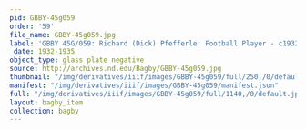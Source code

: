 ```yaml
---
pid: GBBY-45g059
order: '59'
file_name: GBBY-45g059.jpg
label: 'GBBY 45G/059: Richard (Dick) Pfefferle: Football Player - c1932-1935'
_date: 1932-1935
object_type: glass plate negative
source: http://archives.nd.edu/Bagby/GBBY-45g059.jpg
thumbnail: "/img/derivatives/iiif/images/GBBY-45g059/full/250,/0/default.jpg"
manifest: "/img/derivatives/iiif/images/GBBY-45g059/manifest.json"
full: "/img/derivatives/iiif/images/GBBY-45g059/full/1140,/0/default.jpg"
layout: bagby_item
collection: bagby
---
```

